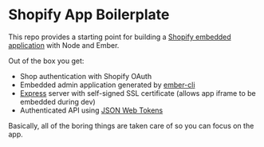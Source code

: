 Shopify App Boilerplate
=======================

This repo provides a starting point for building a [Shopify embedded application](https://docs.shopify.com/embedded-app-sdk)
with Node and Ember.

Out of the box you get:

- Shop authentication with Shopify OAuth
- Embedded admin application generated by [ember-cli](http://www.ember-cli.com)
- [Express](http://expressjs.com) server with self-signed SSL certificate (allows app iframe to be embedded during dev)
- Authenticated API using [JSON Web Tokens](http://jwt.io/)

Basically, all of the boring things are taken care of so you can focus on the app.
